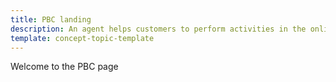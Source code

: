 ```yaml
---
title: PBC landing
description: An agent helps customers to perform activities in the online store and provides support by carrying out actions on customer's behalf in the web-shop
template: concept-topic-template
---
```


Welcome to the PBC page 
